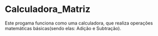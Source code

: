 # Calculadora_Matriz
 Este progama funciona como uma calculadora, que realiza operações matemáticas básicas(sendo elas: Adição e Subtração).
